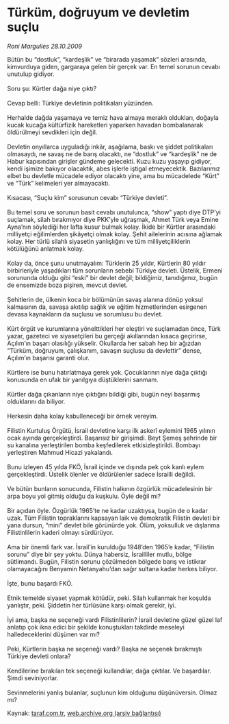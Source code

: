 # Türküm, doğruyum ve devletim suçlu

*Roni Margulies 28.10.2009*

<div class="yazi">Bütün bu “dostluk”, “kardeşlik” ve “birarada yaşamak” sözleri arasında, kimvurduya giden, gargaraya gelen bir gerçek var. En temel sorunun cevabı unutulup gidiyor. <br/><br/>Soru şu: Kürtler dağa niye çıktı? <br/><br/>Cevap belli: Türkiye devletinin politikaları yüzünden. <br/><br/>Herhalde dağda yaşamaya ve temiz hava almaya meraklı oldukları, doğayla kucak kucağa kültürfizik hareketleri yaparken havadan bombalanarak öldürülmeyi sevdikleri için değil. <br/><br/>Devletin onyıllarca uyguladığı inkâr, aşağılama, baskı ve şiddet politikaları olmasaydı, ne savaş ne de barış olacaktı, ne “dostluk” ve “kardeşlik” ne de Habur kapısından girişler gündeme gelecekti. Kuzu kuzu yaşayıp gidiyor, kendi işimize bakıyor olacaktık, abes işlerle iştigal etmeyecektik. Bazılarımız elbet bu devletle mücadele ediyor olacaktı yine, ama bu mücadelede “Kürt” ve “Türk” kelimeleri yer almayacaktı. <br/><br/>Kısacası, “Suçlu kim” sorusunun cevabı “Türkiye devleti”. <br/><br/>Bu temel soru ve sorunun basit cevabı unutulunca, “show” yaptı diye DTP’yi suçlamak, silah bırakmıyor diye PKK’yle uğraşmak, Ahmet Türk veya Emine Ayna’nın söylediği her lafta kusur bulmak kolay. İkide bir Kürtler arasındaki milliyetçi eğilimlerden şikâyetçi olmak kolay. Şehit ailelerinin acısına ağlamak kolay. Her türlü silahlı siyasetin yanlışlığını ve tüm milliyetçiliklerin kötülüğünü anlatmak kolay. <br/><br/>Kolay da, önce şunu unutmayalım: Türklerin 25 yıldır, Kürtlerin 80 yıldır birbirleriyle yaşadıkları tüm sorunların sebebi Türkiye devleti. Üstelik, Ermeni sorununda olduğu gibi “eski” bir devlet değil; bildiğimiz, tanıdığımız, bugün de ensemizde boza pişiren, mevcut devlet. <br/><br/>Şehitlerin de, ülkenin koca bir bölümünün savaş alanına dönüp yoksul kalmasının da, savaşa akıtılıp sağlık ve eğitim hizmetlerinden esirgenen devasa kaynakların da suçlusu ve sorumlusu bu devlet. <br/><br/>Kürt örgüt ve kurumlarına yönelttikleri her eleştiri ve suçlamadan önce, Türk yazar, gazeteci ve siyasetçileri bu gerçeği akıllarından kısaca geçirirse, Açılım’ın başarı olasılığı yükselir. Okullarda her sabah hep bir ağızdan “Türküm, doğruyum, çalışkanım, savaşın suçlusu da devlettir” dense, Açılım’ın başarısı garanti olur. <br/><br/>Kürtlere ise bunu hatırlatmaya gerek yok. Çocuklarının niye dağa çıktığı konusunda en ufak bir yanılgıya düştüklerini sanmam. <br/><br/>Kürtler dağa çıkanların niye çıktığını bildiği gibi, bugün neyi başarmış olduklarını da biliyor. <br/><br/>Herkesin daha kolay kabulleneceği bir örnek vereyim. <br/><br/>Filistin Kurtuluş Örgütü, İsrail devletine karşı ilk askerî eylemini 1965 yılının ocak ayında gerçekleştirdi. Başarısız bir girişimdi. Beyt Şemeş şehrinde bir su kanalına yerleştirilen bomba keşfedilerek etkisizleştirildi. Bombayı yerleştiren Mahmud Hicazi yakalandı. <br/><br/>Bunu izleyen 45 yılda FKÖ, İsrail içinde ve dışında pek çok kanlı eylem gerçekleştirdi. Üstelik ölenler ve öldürülenler sadece İsrailli değildi. <br/><br/>Ve bütün bunların sonucunda, Filistin halkının özgürlük mücadelesinin bir arpa boyu yol gitmiş olduğu da kuşkulu. Öyle değil mi? <br/><br/>Bir açıdan öyle. Özgürlük 1965’te ne kadar uzaktıysa, bugün de o kadar uzak. Tüm Filistin topraklarını kapsayan laik ve demokratik Filistin devleti bir yana dursun, “mini” devlet bile görünürde yok. Ölüm, yoksulluk ve dışlanma Filistinlilerin kaderi olmayı sürdürüyor. <br/><br/>Ama bir önemli fark var. İsrail’in kurulduğu 1948’den 1965’e kadar, “Filistin sorunu” diye bir şey yoktu. Dünya habersiz, İsrailliler mutlu, bölge sütlimandı. Bugün, Filistin sorunu çözülmeden bölgede barış ve istikrar olamayacağını Benyamin Netanyahu’dan sağır sultana kadar herkes biliyor. <br/><br/>İşte, bunu başardı FKÖ. <br/><br/>Etnik temelde siyaset yapmak kötüdür, peki. Silah kullanmak her koşulda yanlıştır, peki. Şiddetin her türlüsüne karşı olmak gerekir, iyi. <br/><br/>İyi ama, başka ne seçeneği vardı Filistinlilerin? İsrail devletine güzel güzel laf anlatıp çok ikna edici bir şekilde konuştukları takdirde meseleyi halledeceklerini düşünen var mı? <br/><br/>Peki, Kürtlerin başka ne seçeneği vardı? Başka ne seçenek bırakmıştı Türkiye devleti onlara? <br/><br/>Kendilerine bırakılan tek seçeneği kullandılar, dağa çıktılar. Ve başardılar. Şimdi seviniyorlar. <br/><br/>Sevinmelerini yanlış bulanlar, suçlunun kim olduğunu düşünüversin. Olmaz mı?
              </div>

Kaynak: [taraf.com.tr](http://taraf.com.tr:80/makale/8176.htm), [web.archive.org (arşiv bağlantısı)](http://web.archive.org/web/20100311181513/http://taraf.com.tr:80/makale/8176.htm)
